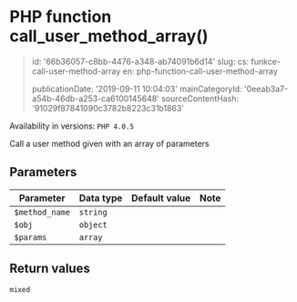 PHP function call_user_method_array()
=====================================

> id: '66b36057-c8bb-4476-a348-ab74091b6d14'
> slug:
> 	cs: funkce-call-user-method-array
> 	en: php-function-call-user-method-array
> 
> publicationDate: '2019-09-11 10:04:03'
> mainCategoryId: '0eeab3a7-a54b-46db-a253-ca6100145648'
> sourceContentHash: '91029f87841090c3782b8223c31b1863'

Availability in versions: `PHP 4.0.5`

Call a user method given with an array of parameters


Parameters
--------------

| Parameter | Data type | Default value | Note |
|-----|-----|-----|-----|
| `$method_name` | `string` | | |
| `$obj` | `object` | |
| `$params` | `array` | |


Return values
----------------

`mixed`
